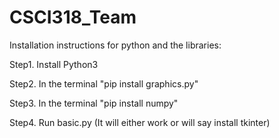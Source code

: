 # CSCI318_Team
Installation instructions for python and the libraries:

Step1. Install Python3

Step2. In the terminal "pip install graphics.py"

Step3. In the terminal "pip install numpy"

Step4. Run basic.py (It will either work or will say install tkinter)
